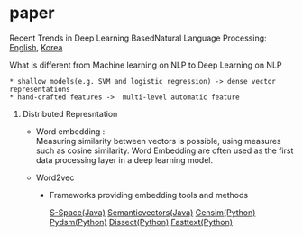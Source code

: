 # paper

Recent Trends in Deep Learning BasedNatural Language Processing: [English](https://arxiv.org/pdf/1708.02709.pdf), [Korea](https://ratsgo.github.io/natural%20language%20processing/2017/08/16/deepNLP/)

What is different from Machine learning on NLP to Deep Learning on NLP

    * shallow models(e.g. SVM and logistic regression) -> dense vector representations
    * hand-crafted features ->  multi-level automatic feature


1. Distributed Represntation
    * Word embedding :  
        Measuring similarity between vectors is possible, using measures such as cosine similarity. 
        Word Embedding are often used as the first data processing layer in a deep learning model.
    * Word2vec
        
        * Frameworks providing embedding tools and methods
        
          [S-Space(Java)](https://github.com/fozziethebeat/S-Space)
          [Semanticvectors(Java)](https://github.com/semanticvectors/)
          [Gensim(Python)](https://radimrehurek.com/gensim/)
          [Pydsm(Python)](https://github.com/jimmycallin/pydsm/)
          [Dissect(Python)](http://clic.cimec.unitn.it/composes/toolkit/)
          [Fasttext(Python)](https://fasttext.cc/)
          
